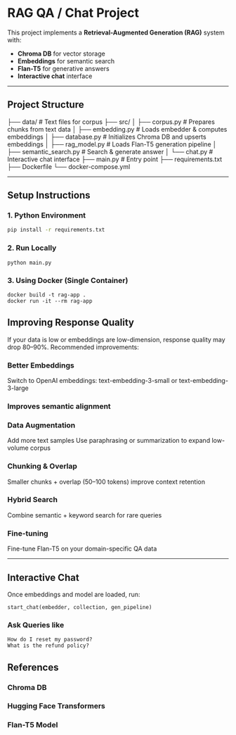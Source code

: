 # RAG QA / Chat Project

This project implements a **Retrieval-Augmented Generation (RAG)** system with:  
- **Chroma DB** for vector storage  
- **Embeddings** for semantic search  
- **Flan-T5** for generative answers  
- **Interactive chat** interface

---

## Project Structure

├── data/ # Text files for corpus
├── src/
│ ├── corpus.py # Prepares chunks from text data
│ ├── embedding.py # Loads embedder & computes embeddings
│ ├── database.py # Initializes Chroma DB and upserts embeddings
│ ├── rag_model.py # Loads Flan-T5 generation pipeline
│ ├── semantic_search.py # Search & generate answer
│ └── chat.py # Interactive chat interface
├── main.py # Entry point
├── requirements.txt
├── Dockerfile
└── docker-compose.yml


---

## Setup Instructions

### 1. Python Environment
```bash
pip install -r requirements.txt
```
### 2. Run Locally

```
python main.py
```

### 3. Using Docker (Single Container)

```
docker build -t rag-app .
docker run -it --rm rag-app
```

## Improving Response Quality

If your data is low or embeddings are low-dimension, response quality may drop 80–90%. Recommended improvements:

### Better Embeddings
Switch to OpenAI embeddings: text-embedding-3-small or text-embedding-3-large

### Improves semantic alignment

### Data Augmentation
Add more text samples
Use paraphrasing or summarization to expand low-volume corpus

### Chunking & Overlap
Smaller chunks + overlap (50–100 tokens) improve context retention

### Hybrid Search
Combine semantic + keyword search for rare queries

### Fine-tuning
Fine-tune Flan-T5 on your domain-specific QA data


--------------------------------

## Interactive Chat

Once embeddings and model are loaded, run:
```
start_chat(embedder, collection, gen_pipeline)
```

### Ask Queries like
```
How do I reset my password?
What is the refund policy?
```

## References

### Chroma DB
### Hugging Face Transformers
### Flan-T5 Model